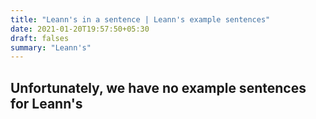 ```yaml
---
title: "Leann's in a sentence | Leann's example sentences"
date: 2021-01-20T19:57:50+05:30
draft: falses
summary: "Leann's"
---
```

## Unfortunately, we have no example sentences for Leann's                 
